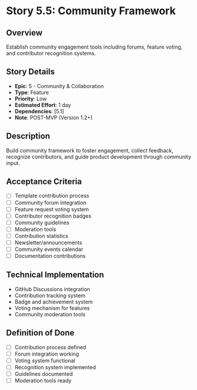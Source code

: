 # Story 5.5: Community Framework

## Overview

Establish community engagement tools including forums, feature voting, and contributor recognition systems.

## Story Details

- **Epic**: 5 - Community & Collaboration
- **Type**: Feature
- **Priority**: Low
- **Estimated Effort**: 1 day
- **Dependencies**: [5.1]
- **Note**: POST-MVP (Version 1.2+)

## Description

Build community framework to foster engagement, collect feedback, recognize contributors, and guide product development through community input.

## Acceptance Criteria

- [ ] Template contribution process
- [ ] Community forum integration
- [ ] Feature request voting system
- [ ] Contributor recognition badges
- [ ] Community guidelines
- [ ] Moderation tools
- [ ] Contribution statistics
- [ ] Newsletter/announcements
- [ ] Community events calendar
- [ ] Documentation contributions

## Technical Implementation

- GitHub Discussions integration
- Contribution tracking system
- Badge and achievement system
- Voting mechanism for features
- Community moderation tools

## Definition of Done

- [ ] Contribution process defined
- [ ] Forum integration working
- [ ] Voting system functional
- [ ] Recognition system implemented
- [ ] Guidelines documented
- [ ] Moderation tools ready
